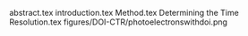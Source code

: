 abstract.tex
introduction.tex
Method.tex
Determining the Time Resolution.tex
figures/DOI-CTR/photoelectronswithdoi.png
